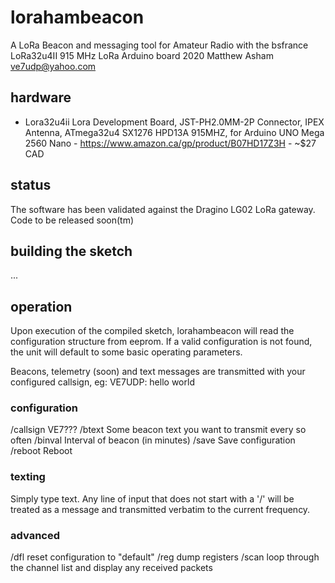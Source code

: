 # lorahambeacon
A LoRa Beacon and messaging tool for Amateur Radio with the bsfrance LoRa32u4II 915 MHz LoRa Arduino board
2020 Matthew Asham <ve7udp@yahoo.com> 

## hardware
 * Lora32u4ii Lora Development Board, JST-PH2.0MM-2P Connector, IPEX Antenna, ATmega32u4 SX1276 HPD13A 915MHZ, for Arduino UNO Mega 2560 Nano - https://www.amazon.ca/gp/product/B07HD17Z3H - ~$27 CAD
 
## status

The software has been validated against the Dragino LG02 LoRa gateway.  Code to be released soon(tm)

## building the sketch

...

## operation

Upon execution of the compiled sketch, lorahambeacon will read the configuration structure from eeprom.  If a valid configuration is not found, the unit will default to some basic operating parameters.

Beacons, telemetry (soon) and text messages are transmitted with your configured callsign, eg:  VE7UDP: hello world

### configuration

  /callsign VE7???
  /btext Some beacon text you want to transmit every so often
  /binval Interval of beacon (in minutes)
  /save Save configuration
  /reboot Reboot

### texting

Simply type text.  Any line of input that does not start with a '/' will be treated as a message and transmitted verbatim to the current frequency.  

### advanced

  /dfl reset configuration to "default"
  /reg dump registers
  /scan loop through the channel list and display any received packets

 
